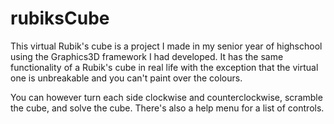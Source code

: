 # rubiksCube
This virtual Rubik's cube is a project I made in my senior year of highschool using the Graphics3D framework I had developed. It has
the same functionality of a Rubik's cube in real life with the exception that the virtual one is unbreakable and you can't paint over
the colours. 

You can however turn each side clockwise and counterclockwise, scramble the cube, and solve the cube. There's also a help menu for a list
of controls.
